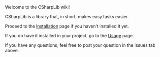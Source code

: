Welcome to the CSharpLib wiki!

CSharpLib is a library that, in short, makes easy tasks easier.

Proceed to the [Installation](https://github.com/sudopigeek/CSharpLib/wiki/Installation) page if you haven't installed it yet.

If you do have it installed in your project, go to the [Usage](https://github.com/sudopigeek/CSharpLib/wiki/Usage) page.

If you have any questions, feel free to post your question in the Issues tab above.
